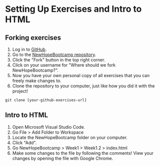 # Setting Up Exercises and Intro to HTML

## Forking exercises

1. Log in to [GitHub](https://github.com/).
2. Go to the [NewHopeBootcamp repository](https://github.com/Alex-V-Huang/NewHopeBootcamp).
3. Click the "Fork" button in the top right corner.
4. Click on your username for "Where should we fork NewHopeBootcamp?".
5. Now you have your own personal copy of all exercises that you can freely make changes to.
6. Clone the repository to your computer, just like how you did it with the project!
```
git clone [your-github-exercises-url]
```

## Intro to HTML

1. Open Microsoft Visual Studio Code.
2. Go File > Add Folder to Workspace
3. Locate the NewHopeBootcamp folder on your computer.
4. Click "Add".
5. Go NewHopeBootcamp > Week1 > Week1.2 > index.html
6. Make some changes to the file by following the comments! View your changes by opening the file with Google Chrome.
